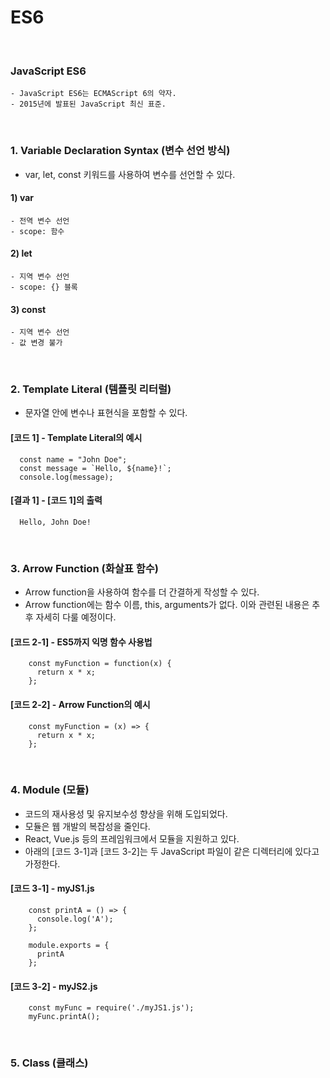 # ES6
<br/>

### JavaScript ES6
    - JavaScript ES6는 ECMAScript 6의 약자.
    - 2015년에 발표된 JavaScript 최신 표준.
<br/>

### 1. Variable Declaration Syntax (변수 선언 방식)
- var, let, const 키워드를 사용하여 변수를 선언할 수 있다.
#### 1) var
    - 전역 변수 선언
    - scope: 함수
#### 2) let
    - 지역 변수 선언
    - scope: {} 블록
#### 3) const
    - 지역 변수 선언
    - 값 변경 불가
<br/>

### 2. Template Literal (템플릿 리터럴)
- 문자열 안에 변수나 표현식을 포함할 수 있다.
#### [코드 1] - Template Literal의 예시
```plaintext
  const name = "John Doe";
  const message = `Hello, ${name}!`;
  console.log(message);
```
#### [결과 1] - [코드 1]의 출력
```plaintext
  Hello, John Doe!
```
<br/>

### 3. Arrow Function (화살표 함수)
- Arrow function을 사용하여 함수를 더 간결하게 작성할 수 있다.
- Arrow function에는 함수 이름, this, arguments가 없다. 이와 관련된 내용은 추후 자세히 다룰 예정이다.
#### [코드 2-1] - ES5까지 익명 함수 사용법
```plaintext
    const myFunction = function(x) {
      return x * x;
    };
```
#### [코드 2-2] - Arrow Function의 예시
```plaintext
    const myFunction = (x) => {
      return x * x;
    };
```
<br>

### 4. Module (모듈)
- 코드의 재사용성 및 유지보수성 향상을 위해 도입되었다.
- 모듈은 웹 개발의 복잡성을 줄인다.
- React, Vue.js 등의 프레임워크에서 모듈을 지원하고 있다.
- 아래의 [코드 3-1]과 [코드 3-2]는 두 JavaScript 파일이 같은 디렉터리에 있다고 가정한다.
#### [코드 3-1] - myJS1.js
```plaintext
    const printA = () => {
      console.log('A');
    };
    
    module.exports = {
      printA
    };
```
#### [코드 3-2] - myJS2.js
```plaintext
    const myFunc = require('./myJS1.js');
    myFunc.printA();
```
<br/>

### 5. Class (클래스)



